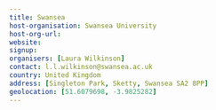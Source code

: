 ```yaml
---
title: Swansea
host-organisation: Swansea University
host-org-url: 
website:
signup:
organisers: [Laura Wilkinson]
contact: l.l.wilkinson@swansea.ac.uk
country: United Kingdom
address: [Singleton Park, Sketty, Swansea SA2 8PP]
geolocation: [51.6079698, -3.9825282]
---
```

